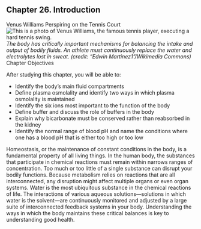 ##  Chapter 26. Introduction 

Venus Williams Perspiring on the Tennis Court ![This is a photo of Venus Williams, the famous tennis player, executing a hard tennis swing.][1] _The body has critically important mechanisms for balancing the intake and output of bodily fluids. An athlete must continuously replace the water and electrolytes lost in sweat. (credit: “Edwin Martinez1”/Wikimedia Commons)_ Chapter Objectives

After studying this chapter, you will be able to: 

  - Identify the body’s main fluid compartments
  - Define plasma osmolality and identify two ways in which plasma osmolality is maintained
  - Identify the six ions most important to the function of the body
  - Define buffer and discuss the role of buffers in the body
  - Explain why bicarbonate must be conserved rather than reabsorbed in the kidney
  - Identify the normal range of blood pH and name the conditions where one has a blood pH that is either too high or too low

Homeostasis, or the maintenance of constant conditions in the body, is a fundamental property of all living things. In the human body, the substances that participate in chemical reactions must remain within narrows ranges of concentration. Too much or too little of a single substance can disrupt your bodily functions. Because metabolism relies on reactions that are all interconnected, any disruption might affect multiple organs or even organ systems. Water is the most ubiquitous substance in the chemical reactions of life. The interactions of various aqueous solutions—solutions in which water is the solvent—are continuously monitored and adjusted by a large suite of interconnected feedback systems in your body. Understanding the ways in which the body maintains these critical balances is key to understanding good health.

   [1]: https://cnx.org/resources/927ac25df47f861242890d971e9a5f181769c463/Venus_at_us_open_2009.jpg

